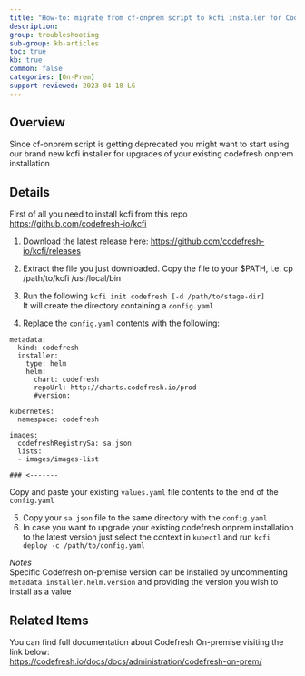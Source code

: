 ```yaml
---
title: "How-to: migrate from cf-onprem script to kcfi installer for Codefresh On-Prem"
description: 
group: troubleshooting
sub-group: kb-articles
toc: true
kb: true
common: false
categories: [On-Prem]
support-reviewed: 2023-04-18 LG
---
```


## Overview

Since cf-onprem script is getting deprecated you might want to start using our
brand new kcfi installer for upgrades of your existing codefresh onprem
installation

## Details

First of all you need to install kcfi from this repo
https://github.com/codefresh-io/kcfi

  1. Download the latest release here: https://github.com/codefresh-io/kcfi/releases
  2. Extract the file you just downloaded. Copy the file to your $PATH, i.e. cp /path/to/kcfi /usr/local/bin
  3. Run the following `kcfi init codefresh [-d /path/to/stage-dir]`  
It will create the directory containing a `config.yaml`

  4. Replace the `config.yaml` contents with the following:

    
    
    metadata:
      kind: codefresh
      installer:
        type: helm
        helm:
          chart: codefresh
          repoUrl: http://charts.codefresh.io/prod
          #version:
    
    kubernetes:
      namespace: codefresh
    
    images:
      codefreshRegistrySa: sa.json
      lists:
      - images/images-list
    
    ### <-------
    

Copy and paste your existing `values.yaml` file contents to the end of the
`config.yaml`

  5. Copy your `sa.json` file to the same directory with the `config.yaml`
  6. In case you want to upgrade your existing codefresh onprem installation to the latest version just select the context in `kubectl` and run `kcfi deploy -c /path/to/config.yaml`

_Notes_  
Specific Codefresh on-premise version can be installed by uncommenting
`metadata.installer.helm.version` and providing the version you wish to
install as a value

## Related Items

You can find full documentation about Codefresh On-premise visiting the link
below:  
https://codefresh.io/docs/docs/administration/codefresh-on-prem/

